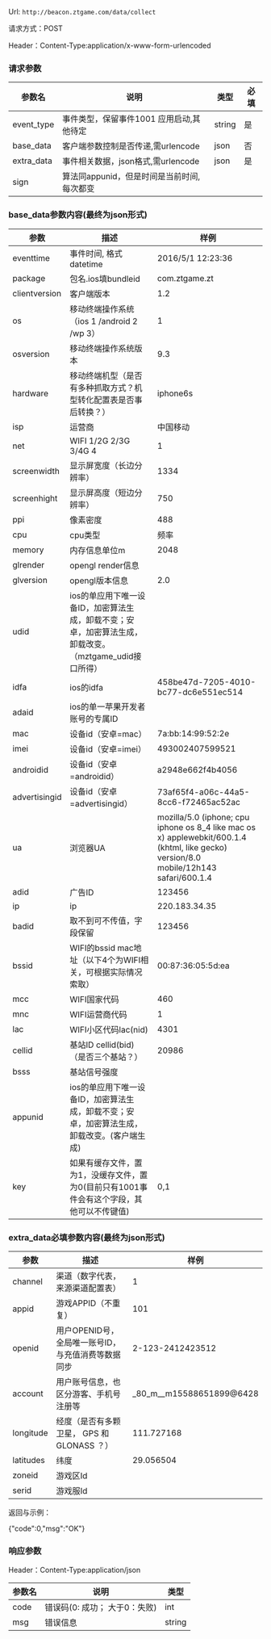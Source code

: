 Url: `http://beacon.ztgame.com/data/collect`

请求方式：POST

Header：Content-Type:application/x-www-form-urlencoded

### 请求参数

| 参数名   | 说明   | 类型   | 必填 |
|----------|--------|--------|------|
| event_type   | 事件类型，保留事件1001 应用启动,其他待定 | string | 是   |
| base_data   | 客户端参数控制是否传递,需urlencode | json | 否   |
| extra_data   | 事件相关数据，json格式,需urlencode | json | 是   |
| sign | 算法同appunid，但是时间是当前时间,每次都变 ||

### base_data参数内容(最终为json形式)

|参数|描述|样例|
|---|---|---|
|eventtime|事件时间, 格式 datetime|2016/5/1 12:23:36|
|package|包名.ios填bundleid|com.ztgame.zt|
|clientversion|客户端版本|1.2|
|os|移动终端操作系统（ios 1 /android 2 /wp 3）|1|
|osversion|移动终端操作系统版本|9.3|
|hardware|移动终端机型（是否有多种抓取方式？机型转化配置表是否事后转换？）|iphone6s|
|isp|运营商| 中国移动 |
|net|WIFI 1/2G 2/3G 3/4G 4|1|
|screenwidth|显示屏宽度（长边分辨率）|1334|
|screenhight|显示屏高度（短边分辨率）|750|
|ppi|像素密度|488|
|cpu|cpu类型|频率|核数|A9|1.8|2|
|memory|内存信息单位m|2048|
|glrender|opengl render信息||
|glversion|opengl版本信息|2.0|
|udid|ios的单应用下唯一设备ID，加密算法生成，卸载不变；安卓，加密算法生成，卸载改变。（mztgame_udid接口所得）||
|idfa|ios的idfa|458be47d-7205-4010-bc77-dc6e551ec514|
|adaid|ios的单一苹果开发者账号的专属ID||
|mac|设备id（安卓=mac）|7a:bb:14:99:52:2e|
|imei|设备id（安卓=imei）|493002407599521|
|androidid|设备id（安卓=androidid）|a2948e662f4b4056|
|advertisingid|设备id（安卓=advertisingid）|73af65f4-a06c-44a5-8cc6-f72465ac52ac|
|ua|浏览器UA|mozilla/5.0 (iphone; cpu iphone os 8_4 like mac os x) applewebkit/600.1.4 (khtml, like gecko) version/8.0 mobile/12h143 safari/600.1.4|
|adid|广告ID|123456|
|ip|ip|220.183.34.35|
|badid|取不到可不传值，字段保留|123456|
|bssid|WIFI的bssid mac地址（以下4个为WIFI相关，可根据实际情况索取）|00:87:36:05:5d:ea|
|mcc|WIFI国家代码|460|
|mnc|WIFI运营商代码|1|
|lac|WIFI小区代码lac(nid)|4301|
|cellid|基站ID cellid(bid)（是否三个基站？）|20986|
|bsss|基站信号强度||
|appunid|ios的单应用下唯一设备ID，加密算法生成，卸载不变；安卓，加密算法生成，卸载改变。(客户端生成)||
|key|如果有缓存文件，置为1，没缓存文件，置为0(目前只有1001事件会有这个字段，其他可以不传键值)| 0,1|

### extra_data必填参数内容(最终为json形式)

|参数|描述|样例|
|---|---|---|
|channel|渠道（数字代表，来源渠道配置表）|1|
|appid|游戏APPID（不重复）|101|
|openid|用户OPENID号，全局唯一账号ID，与充值消费等数据同步|2-123-2412423512|
|account|用户账号信息，也区分游客、手机号注册等|_80_m__m15588651899@6428|
|longitude|经度（是否有多颗卫星， GPS 和 GLONASS ？）|111.727168|
|latitudes|纬度|29.056504|
|zoneid|游戏区Id||
|serid|游戏服Id||

返回与示例：

{"code":0,"msg":"OK"}

### 响应参数
Header：Content-Type:application/json


| 参数名    | 说明         | 类型   |
|-----------|--------------|--------|
| code      | 错误码(0: 成功； 大于0：失败) | int |
| msg      | 错误信息 | string |



